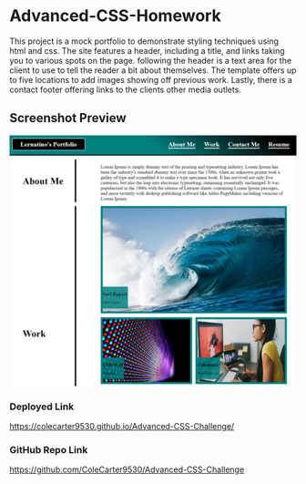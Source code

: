 # Advanced-CSS-Homework
This project is a mock portfolio to demonstrate styling techniques using html and css.  The site features a header, including a title, and links taking you to various spots on the page.  following the header is a text area for the client to use to tell the reader a bit about themselves.  The template offers up to five locations to add images showing off previous work. Lastly, there is a contact footer offering links to the clients other media outlets.

## Screenshot Preview
![portfolio demo](./assets/images/mockportfoliopreview.png)

### Deployed Link
https://colecarter9530.github.io/Advanced-CSS-Challenge/
### GitHub Repo Link
https://github.com/ColeCarter9530/Advanced-CSS-Challenge